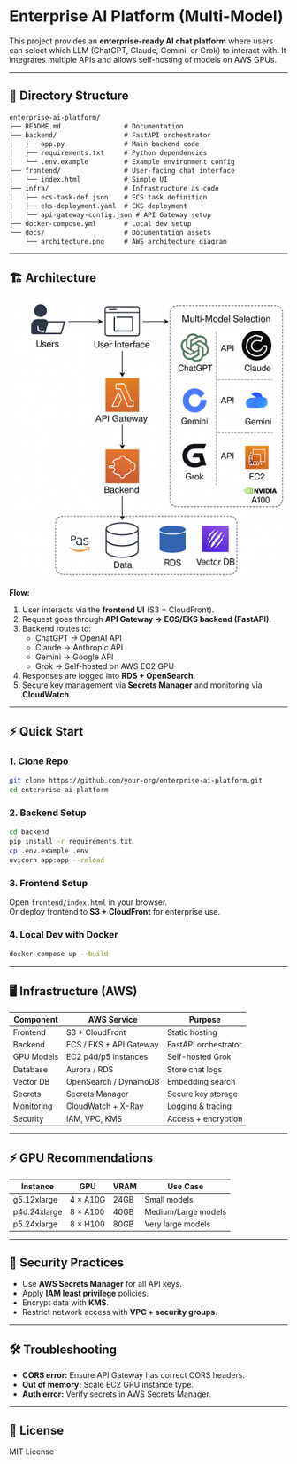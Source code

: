 # Enterprise AI Platform (Multi-Model)

This project provides an **enterprise-ready AI chat platform** where users can select which LLM (ChatGPT, Claude, Gemini, or Grok) to interact with. 
It integrates multiple APIs and allows self-hosting of models on AWS GPUs.

---

## 📂 Directory Structure

```
enterprise-ai-platform/
├── README.md                # Documentation
├── backend/                 # FastAPI orchestrator
│   ├── app.py               # Main backend code
│   ├── requirements.txt     # Python dependencies
│   └── .env.example         # Example environment config
├── frontend/                # User-facing chat interface
│   └── index.html           # Simple UI
├── infra/                   # Infrastructure as code
│   ├── ecs-task-def.json    # ECS task definition
│   ├── eks-deployment.yaml  # EKS deployment
│   └── api-gateway-config.json # API Gateway setup
├── docker-compose.yml       # Local dev setup
└── docs/                    # Documentation assets
    └── architecture.png     # AWS architecture diagram
```

---

## 🏗️ Architecture

![Architecture](architecture.png)

**Flow:**  
1. User interacts via the **frontend UI** (S3 + CloudFront).  
2. Request goes through **API Gateway → ECS/EKS backend (FastAPI)**.  
3. Backend routes to:  
   - ChatGPT → OpenAI API  
   - Claude → Anthropic API  
   - Gemini → Google API  
   - Grok → Self-hosted on AWS EC2 GPU  
4. Responses are logged into **RDS + OpenSearch**.  
5. Secure key management via **Secrets Manager** and monitoring via **CloudWatch**.

---

## ⚡ Quick Start

### 1. Clone Repo
```bash
git clone https://github.com/your-org/enterprise-ai-platform.git
cd enterprise-ai-platform
```

### 2. Backend Setup
```bash
cd backend
pip install -r requirements.txt
cp .env.example .env
uvicorn app:app --reload
```

### 3. Frontend Setup
Open `frontend/index.html` in your browser.  
Or deploy frontend to **S3 + CloudFront** for enterprise use.

### 4. Local Dev with Docker
```bash
docker-compose up --build
```

---

## 🖥️ Infrastructure (AWS)

| Component        | AWS Service              | Purpose |
|------------------|--------------------------|---------|
| Frontend         | S3 + CloudFront          | Static hosting |
| Backend          | ECS / EKS + API Gateway  | FastAPI orchestrator |
| GPU Models       | EC2 p4d/p5 instances     | Self-hosted Grok |
| Database         | Aurora / RDS             | Store chat logs |
| Vector DB        | OpenSearch / DynamoDB    | Embedding search |
| Secrets          | Secrets Manager          | Secure key storage |
| Monitoring       | CloudWatch + X-Ray       | Logging & tracing |
| Security         | IAM, VPC, KMS            | Access + encryption |

---

## ⚡ GPU Recommendations

| Instance         | GPU         | VRAM  | Use Case |
|------------------|-------------|-------|----------|
| g5.12xlarge      | 4 × A10G    | 24GB  | Small models |
| p4d.24xlarge     | 8 × A100    | 40GB  | Medium/Large models |
| p5.24xlarge      | 8 × H100    | 80GB  | Very large models |

---

## 🔐 Security Practices

- Use **AWS Secrets Manager** for all API keys.  
- Apply **IAM least privilege** policies.  
- Encrypt data with **KMS**.  
- Restrict network access with **VPC + security groups**.

---

## 🛠️ Troubleshooting

- **CORS error:** Ensure API Gateway has correct CORS headers.  
- **Out of memory:** Scale EC2 GPU instance type.  
- **Auth error:** Verify secrets in AWS Secrets Manager.

---

## 📜 License
MIT License
